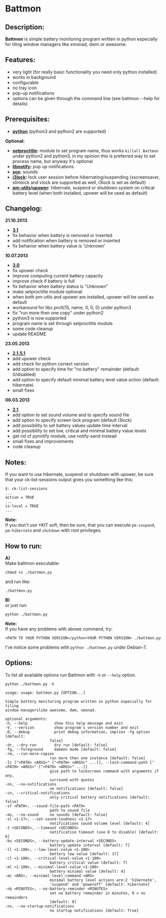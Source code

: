# Battmon

## Description:
**Battmon** is simple battery monitoring program written in python especially for tiling window managers like xmonad, dwm or awesome.

## Features:
* very light (for really basic functionality you need only python installed)
* works in background
* configurable
* no tray icon
* pop-up notifications
* options can be given through the command line (see battmon --help for details)

## Prerequisites:
* **[python](http://python.org/download/)** (python3 and python2 are supported)

**Optional:** 
* **[setproctitle](https://code.google.com/p/py-setproctitle/):** module to set program name, thus works `killall Battmon` under python2 and python3, 
in my opinion this is preferred way to set process name, but anyway it's optional  
* **[libnotify](https://developer.gnome.org/libnotify/):** pop up notifications
* **[sox](http://sox.sourceforge.net/):** sounds
* **[i3lock](http://i3wm.org/i3lock/):** lock user session before hibernating/suspending (xscreensaver, slimlock and vlock are supported as well, i3lock is set as default)
* **[pm-utils](http://pm-utils.freedesktop.org/wiki/)/[upower](http://upower.freedesktop.org/):** hibernate, suspend or shutdown system on critical battery level (when both installed, upower will be used as default)

## Changelog:
**21.10.2013**
* **[3.1](https://github.com/nictki/Battmon/releases/3.1)**
* fix behavior when battery is removed or inserted
* add notification when battery is removed or inserted
* fix behavior when battery value is 'Unknown'

**10.07.2013**
* **[3.0](https://github.com/nictki/Battmon/releases/3.0)**
* fix upower check
* improve computing current battery capacity 
* improve check if battery is full
* fix behavior when battery status is "Unknown"
* make setproctitle module optional
* when both pm-utils and upower are installed, upower will be used as default
* workaround for libc.prctl(15, name, 0, 0, 0) under python3
* fix "run more then one copy" under python2
* python3 is now supported 
* program name is set through setproctitle module
* some code cleanup
* update README

**23.05.2013**
* **[2.1.5.1](https://github.com/nictki/Battmon/releases/2.1.5.1)**
* add upower check
* add check for python correct version
* add option to specify time for "no battery" remainder (default: 0/disabled)
* add option to specify default minimal battery level value action (default: hibernate)
* small fixes

**06.03.2013**
* **[2.1](https://github.com/nictki/Battmon/releases/2.1)**
* add option to set sound volume and to specify sound file
* add option to specify screen lock program (default i3lock)
* add possibility to set battery values update time interval
* add possibility to set low, critical and minimal battery value levels
* get rid of pynotify module, use notify-send instead
* small fixes and improvements
* code cleanup

## Notes:
If you want to use hibernate, suspend or shutdown with upower, be sure that your ck-list-sessions output gives you something like this:
 
	$: ck-list-sessions
   	...
   	active = TRUE
   	...
   	is-local = TRUE
   	...

**Note:**  
If you don't use *KIT soft, then be sure, that you can execute `pm-suspend`, `pm-hibernate` and `shutdown` with root privileges. 

## How to run:
**A)**  
Make battmon executable:
	
	chmod +x ./battmon.py

and run like:

	./battmon.py 

**B)**  
or just run:

    python ./battmon.py

**Note:**  
If you have any problems with abowe command, try:

	<PATH TO YOUR PYTHON VERSION>/python<YOUR PYTHON VERSION> ./battmon.py 
	
I've notice some problems with `python ./battmon.py` under Debian-7.

## Options:
To list all available options run Battmon with `-h` or `--help` option.
	
	python ./battmon.py -h

    usage: usage: battmon.py [OPTION...]

    Simple battery monitoring program written in python especially for tiling
    window managerslike awesome, dwm, xmonad.

    optional arguments:
    -h, --help            show this help message and exit
    -V, --version         show program's version number and exit
    -D, --debug           print debug information, implies -fg option [default:
                        false]
    -dr, --dry-run        dry run [default: false]
    -fg, --foreground     daemon mode [default: false]
    -rm, --run-more-copies
                        run more then one instance [default: false]
    -lc ["<PATH> <ARGS>" ["<PATH> <ARGS>" ...]], --lock-command-path ["<PATH> <ARGS>" ["<PATH> <ARGS>" ...]]
                        give path to lockscreen command with arguments if any,
                        surround with quotes
    -nn, --no-notifications
                        no notifications [default: false]
    -cn, --critical-notifications
                        only critical battery notifications [default: false]
    -sf <PATH>, --sound-file-path <PATH>
                        path to sound file
    -ms, --no-sound     no sounds [default: false]
    -sl <1-17>, --set-sound-loudness <1-17>
                        notifications sound volume level [default: 4]
    -t <SECONDS>, --timeout <SECONDS>
                        notification timeout (use 0 to disable) [default: 6]
    -bu <SECONDS>, --battery-update-interval <SECONDS>
                        battery update interval [default: 7]
    -ll <1-100>, --low-level-value <1-100>
                        battery low value [default: 17]
    -cl <1-100>, --critical-level-value <1-100>
                        battery critical value (default: 7)
    -ml <1-100>, --minimal-level-value <1-100>
                        battery minimal value [default: 4]
    -mc <ARG>, --minimal-level-command <ARG>
                        minimal battery level actions are:2 'hibernate',
                        'suspend' and 'poweroff' [default: hibernate]
    -nb <MINUTES>, --no-battery-reminder <MINUTES>
                        set no battery remainder in minutes, 0 = no remainders
                        [default: 0]
    -ns, --no-startup-notifications
                        no startup notifications [default: True]


